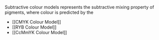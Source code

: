 Subtractive colour models represents the subtractive mixing property of pigments, where colour is predicted by the 

- [[CMYK Colour Model]]
- [[RYB Colour Model]]
- [[CcMmYK Colour Model]]
